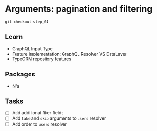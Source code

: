 # Arguments: pagination and filtering

`git checkout step_04`

## Learn
- GraphQL Input Type
- Feature implementation: GraphQL Resolver VS DataLayer 
- TypeORM repository features

## Packages

- N/a

## Tasks
- [ ] Add additional filter fields
- [ ] Add `take` and `skip` arguments to `users` resolver
- [ ] Add order to `users` resolver
